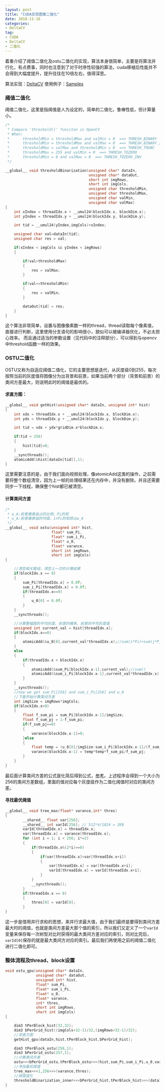 ```yaml
---
layout: post
title: "CUDA实现图像二值化"
date: 2018-11-16
categories:
- DeltaCV
tag:
- CUDA
- DeltaCV
- 二值化
---
```


着重介绍了阈值二值化及ostu二值化的实现，算法本身很简单，主要是将算法并行化，有点费事，同时也注意到了对于时序性较强的算法，cuda移植后性能并不会得到大幅度提升，提升往往在10倍左右，值得深思。

算法实现：[DeltaCV](https://github.com/DasudaRunner/DeltaCV/blob/master/cu/src/binarization.cu)
使用例子：[Samples](https://github.com/DasudaRunner/DeltaCV/blob/master/examples/binarization/binarization.cpp)

### 阈值二值化
阈值二值化，这里是指阈值是人为设定的，简单的二值化，鲁棒性低，但计算量小。
```cpp
/*
 * Compare 'threshold()' funciton in OpenCV
 * When:
 *      thresholdMin = thresholdMax and valMin = 0  ==> THRESH_BINARY
 *      thresholdMin = thresholdMax and valMax = 0  ==> THRESH_BINARY_INV
 *      thresholdMax = valMax and thresholdMin = 0  ==> THRESH_TRUNC
 *      thresholdMax = 255 and valMin = 0  ==> THRESH_TOZERO
 *      thresholdMin = 0 and valMax = 0  ==> THRESH_TOZERO_INV
 */

__global__ void thresholdBinarization(unsigned char* dataIn,
                                      unsigned char* dataOut,
                                      short int imgRows,
                                      short int imgCols,
                                      unsigned char thresholdMin,
                                      unsigned char thresholdMax,
                                      unsigned char valMin,
                                      unsigned char valMax)
{
    int xIndex = threadIdx.x + __umul24(blockIdx.x, blockDim.x);
    int yIndex = threadIdx.y + __umul24(blockIdx.y, blockDim.y);

    int tid = __umul24(yIndex,imgCols)+xIndex;

    unsigned char val=dataIn[tid];
    unsigned char res = val;

    if(xIndex < imgCols && yIndex < imgRows)
    {

        if(val>thresholdMax)
        {
            res = valMax;
        }

        if(val<=thresholdMin)
        {
            res = valMin;
        }

        dataOut[tid] = res;
    }
}
```
这个算法非常简单，设置与图像像素数一样的thread，thread读取每个像素值，直接进行判断，这里使用分支语句的影响很小，貌似可以被编译器优化，不必太担心效率。
而且通过适当的参数设置（见代码中的注释部分），可以得到与opencv中threshold函数一样的效果。

### OSTU二值化

OSTU又称为自适应阈值二值化，它的主要思想是迭代，从灰度级0到255，每次按照当前的灰度值将图像分为出背景和前景，如果当前两个部分（背景和前景）的类间方差最大，则说明此时的阈值是最优的。

#### 求直方图：
```cpp
__global__ void getHist(unsigned char* dataIn, unsigned int* hist)
{
    int xdx = threadIdx.x + __umul24(blockIdx.x, blockDim.x);
    int ydx = threadIdx.y + __umul24(blockIdx.y, blockDim.y);

    int tid = xdx + ydx*gridDim.x*blockDim.x;

    if(tid < 256)
    {
        hist[tid]=0;
    }
    __syncthreads();
    atomicAdd(&hist[dataIn[tid]],1);
}
```
这里需要注意的是，由于我们面向视频处理，像atomicAdd这类的操作，之前需要将整个数组清空，因为上一帧的处理结果还在内存中，并没有删除。并且还需要同步一下线程，确保整个hist都已被清空。

#### 计算类间方差
```cpp
/*
 * w_A:前景像素级占的比例，Pi的和
 * u_A:前景像素级的均值，i×Pi的和除以w_A
 */
__global__ void ostu(unsigned int* hist,
                     float* sum_Pi,
                     float* sum_i_Pi,
                     float* u_0,
                     float* varance,
                     short int imgRows,
                     short int imgCols)
{

    //清空相关数组，清空上一次的计算结果
    if(blockIdx.x == 0)
    {
        sum_Pi[threadIdx.x] = 0.0f;
        sum_i_Pi[threadIdx.x] = 0.0f;
        if(threadIdx.x==0)
        {
            u_0[0] = 0.0f;
        }
    }
    __syncthreads();

    //计算整幅图的平均灰度、前景的概率、前景的平均灰度值
    unsigned int current_val = hist[threadIdx.x];
    if(blockIdx.x==0)
    {
        atomicAdd(&u_0[0],current_val*threadIdx.x);//sum(i*Pi)+sum(j*Pj)
    }
    else
    {
        if(threadIdx.x < blockIdx.x)
        {
            atomicAdd(&sum_Pi[blockIdx.x-1],current_val);//sum()
            atomicAdd(&sum_i_Pi[blockIdx.x-1],current_val*threadIdx.x);//sum(i*Pi)
        }
    }
    __syncthreads();
    //now we get sum_Pi[256] and sum_i_Pi[256] and w_0
    //下面开始计算类间方差
    int imgSize = imgRows*imgCols;
    if(blockIdx.x>0)
    {
        float f_sum_pi = sum_Pi[blockIdx.x-1]/imgSize;
        float f_sum_pj = 1-f_sum_pi;
        if(f_sum_pj==0)
        {
            varance[blockIdx.x-1]=0;
        }else
        {
            float temp = (u_0[0]/imgSize-sum_i_Pi[blockIdx.x-1]/(f_sum_pi*imgSize));
            varance[blockIdx.x-1] = temp*temp*f_sum_pi/f_sum_pj;
        }
    }
}
```
最后面计算类间方差的公式是化简后得到公式，[参考](https://blog.csdn.net/MGotze/article/details/78259227)。上述程序会得到一个大小为256的类间方差数组，里面的值对应每个灰度级作为二值化阈值时对应的类间方差。

#### 寻找最优阈值
```cpp
__global__ void tree_max(float* varance,int* thres)
{
        __shared__ float var[256];
        __shared__ int varId[256]; // 512*4/1024 = 2KB
        varId[threadIdx.x] = threadIdx.x;
        var[threadIdx.x] = varance[threadIdx.x];
        for (int i = 1; i < 256; i*=2)
        {
            if(threadIdx.x%(2*i)==0)
            {
                if(var[threadIdx.x]<var[threadIdx.x+i])
                {
                    var[threadIdx.x] = var[threadIdx.x+i];
                    varId[threadIdx.x] = varId[threadIdx.x+i];
                }
            }
            __syncthreads();
        }
        if(threadIdx.x == 0)
        {
            thres[0] = varId[0];
        }
}
```
这一步是借用并行求和的思想，来并行求最大值，由于我们最终是要得到类间方差最大时的阈值，也就是类间方差最大那个值的索引，所以我们又定义了一个`varId`变量来保存每一次树型对比时获得的最大类间方差对应的索引，则对比完后，`varId[0]`保存的就是最大类间方对应的索引。最后我们再使用之前的阈值二值化进行二值化即可。

### 整体流程及thread、block设置
```cpp
void ostu_gpu(unsigned char* dataIn,
              unsigned char* dataOut,
              unsigned int* hist,
              float* sum_Pi,
              float* sum_i_Pi,
              float* u_0,
              float* varance,
              int* thres,
              short int imgRows,
              short int imgCols)
{

    dim3 tPerBlock_hist(32,32);
    dim3 bPerGrid_hist((imgCols+32-1)/32,(imgRows+32-1)/32);
    //求直方图
    getHist_gpu(dataIn,hist,tPerBlock_hist,bPerGrid_hist);

    dim3 tPerBlock_ostu(256,1);
    dim3 bPerGrid_ostu(257,1);
    //计算类间方差
    ostu<<<bPerGrid_ostu,tPerBlock_ostu>>>(hist,sum_Pi,sum_i_Pi,u_0,varance,imgRows,imgCols);
    //寻找最优阈值
    tree_max<<<1,256>>>(varance,thres);
    //阈值值化
    thresholdBinarization_inner<<<bPerGrid_hist,tPerBlock_hist>>>(dataIn,dataOut,imgRows,imgCols,thres);
}
```
